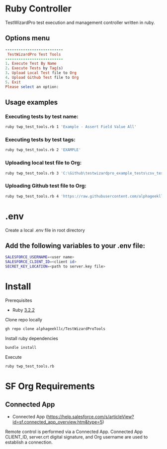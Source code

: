 # Ruby Controller 
TestWizardPro test execution and management controller written in ruby.

## Options menu
```ruby
--------------------------
 TestWizardPro Test Tools 
--------------------------
1. Execute Test By Name
2. Execute Tests by Tag(s)
3. Upload Local Test file to Org
4. Upload Github Test file to Org
5. Exit
Please select an option:
```

## Usage examples
### Executing tests by test name:
```bash
ruby twp_test_tools.rb 1 'Example - Assert Field Value All'
```
### Executing tests by test tags:
```bash
ruby twp_test_tools.rb 2 'EXAMPLE'
```
### Uploading local test file to Org:
```bash
ruby twp_test_tools.rb 3 'C:\Github\testwizardpro_example_tests\csv_tests\Example - Assert Field Value All.csv'
```
### Uploading Github test file to Org:
```bash
ruby twp_test_tools.rb 4 'https://raw.githubusercontent.com/alphageekllc/testwizardpro_example_tests/main/csv_tests/Example%20-%20Assert%20Field%20Value%20All.csv'
```

# .env
Create a local .env file in root directory 

## Add the following variables to your .env file:
```bash
SALESFORCE_USERNAME=<user name>
SALESFORCE_CLIENT_ID=<client id>
SECRET_KEY_LOCATION=<path to server.key file>
```
# Install
Prerequisites
- Ruby [3.2.2](https://www.ruby-lang.org/en/documentation/installation/)

Clone repo locally
```bash
gh repo clone alphageekllc/TestWizardProTools
```
Install ruby dependencies 
```bash
bundle install
```
Execute
```bash
ruby twp_test_tools.rb
```
# SF Org Requirements
## Connected App
- Connected App (https://help.salesforce.com/s/articleView?id=sf.connected_app_overview.htm&type=5)

Remote control is performed via a Connected App. Connected App CLIENT_ID, server.crt digital signature, and Org username are used to establish a connection.


